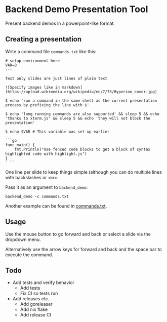 # Backend Demo Presentation Tool

Present backend demos in a powerpoint-like format.

## Creating a presentation

Write a command file `commands.txt` like this:

```
# setup environment here
VAR=8
---

Text only slides are just lines of plain text

![Specify images like in markdown](https://upload.wikimedia.org/wikipedia/en/7/73/Hyperion_cover.jpg)

$ echo 'run a command in the same shell as the current presentation process by prefixing the line with $'

$ echo 'long running commands are also supported' && sleep 5 && echo 'thanks to xterm.js' && sleep 5 && echo 'they will not block the presentation'

$ echo $VAR # This variable was set up earlier

```go
func main() {
    fmt.Println("Use fenced code blocks to get a block of syntax highlighted code with highlight.js")
}
` ``
```

One line per slide to keep things simple (although you can do multiple lines with backslashes or `<br>`.

Pass it as an argument to `backend_demo`:

```
backend_demo -c commands.txt
```

Another example can be found in [commands.txt](./commands.txt).

## Usage

Use the mouse button to go forward and back or select a slide via the dropdown menu.

Alternatively use the arrow keys for forward and back and the space bar to execute the command.

## Todo

* Add tests and verify behavior
    * Add tests
    * Fix CI so tests run
* Add releases etc.
    * Add goreleaser
    * Add nix flake
    * Add release CI
